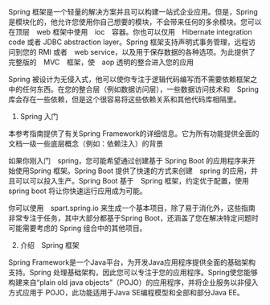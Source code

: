 Spring 框架是一个轻量的解决方案并且可以构建一站式企业应用。但是，Spring 是模块化的，他允许您使用你自己想要的模块，不会带来任何的多余模块。您可以在顶层　web 框架中使用　ioc　容器。你也可以仅用　Hibernate integration code 或者 JDBC abstraction layer。Spring 框架支持声明式事务管理，远程访问到您的 RMI 或者　web service，以及用于保存数据的各种选项。为此提供了完整版的　MVC　框架，使　aop 透明的整合进入您的应用

Spring 被设计为无侵入式，他可以使你专注于逻辑代码编写而不需要依赖框架之中的任何东西。在您的整合层（例如数据访问层），一些数据访问技术和　Spring 库会存在一些依赖，但是这个很容易将这些依赖关系和其他代码库相隔里。

1. Spring 入门

本参考指南提供了有关Spring Framework的详细信息。它为所有功能提供全面的文档一级一些底层概念（例如：依赖注入）的背景

如果你刚入门　spring，您可能希望通过创建基于 Spring Boot 的应用程序来开始使用Spring 框架。Spring Boot 提供了快速的方式来创建　spring 的应用，并且可以可以投入生产。Spring Boot 基于　Spring 框架，约定优于配置，使用　spring boot 将让你快速运行应用成为可能。

你可以使用　spart.spring.io 来生成一个基本项目，除了易于消化外，这些指南非常专注于任务，其中大部分都基于Spring Boot，还涵盖了您在解决特定问题时可能需要考虑的 Spring 组合中的其他项目。

2. 介绍　Spring 框架

Spring Framework是一个Java平台，为开发Java应用程序提供全面的基础架构支持。Spring 处理基础架构，因此您可以专注于您的应用程序。Spring使您能够构建来自“plain old java objects”（POJO）的应用程序，并将企业服务以非侵入方式应用于 POJO，此功能适用于Java SE编程模型和全部和部分Java EE。
